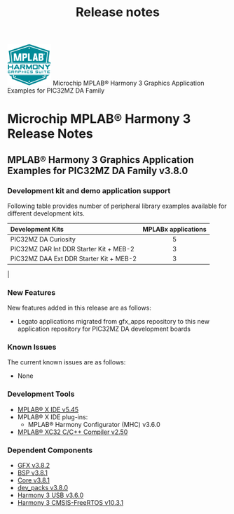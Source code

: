 ﻿---
title: Release notes
nav_order: 99
---

![MPLAB® Harmony Graphics Suite](./docs/images/mhgs.png) Microchip MPLAB® Harmony 3 Graphics Application Examples for PIC32MZ DA Family
# Microchip MPLAB® Harmony 3 Release Notes

## MPLAB® Harmony 3 Graphics Application Examples for PIC32MZ DA Family v3.8.0

### Development kit and demo application support

Following table provides number of peripheral library examples available for different development kits.

| Development Kits  | MPLABx applications |
|:-----------------|:-------------------:|
| PIC32MZ DA Curiosity     | 5 |
| PIC32MZ DAR Int DDR Starter Kit + MEB-2     | 3 |
| PIC32MZ DAA Ext DDR Starter Kit + MEB-2     | 3 |
|


### New Features

New features added in this release are as follows:

- Legato applications migrated from gfx_apps repository to this new application repository for PIC32MZ DA development boards


### Known Issues

The current known issues are as follows:

- None

### Development Tools

- [MPLAB® X IDE v5.45](https://www.microchip.com/mplab/mplab-x-ide)
- MPLAB® X IDE plug-ins:
  - MPLAB® Harmony Configurator (MHC) v3.6.0
- [MPLAB® XC32 C/C++ Compiler v2.50](https://www.microchip.com/mplab/compilers)

### Dependent Components

* [GFX v3.8.2](https://github.com/Microchip-MPLAB-Harmony/gfx/releases/tag/v3.8.2)
* [BSP v3.8.1](https://github.com/Microchip-MPLAB-Harmony/bsp/releases/tag/v3.8.1)
* [Core v3.8.1 ](https://github.com/Microchip-MPLAB-Harmony/core/releases/tag/v3.8.1)
* [dev_packs v3.8.0 ](https://github.com/Microchip-MPLAB-Harmony/dev_packs/releases/tag/v3.8.0)
* [Harmony 3 USB v3.6.0](https://github.com/Microchip-MPLAB-Harmony/usb/releases/tag/v3.6.0)
* [Harmony 3 CMSIS-FreeRTOS v10.3.1](https://github.com/ARM-software/CMSIS-FreeRTOS)
